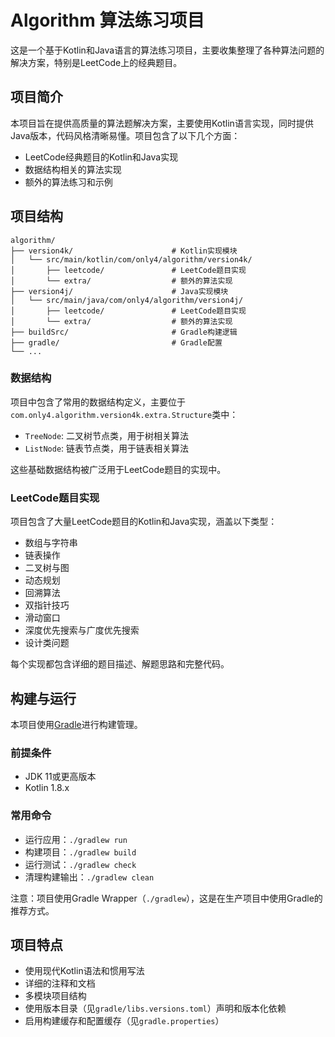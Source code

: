 # Algorithm 算法练习项目

这是一个基于Kotlin和Java语言的算法练习项目，主要收集整理了各种算法问题的解决方案，特别是LeetCode上的经典题目。

## 项目简介

本项目旨在提供高质量的算法题解决方案，主要使用Kotlin语言实现，同时提供Java版本，代码风格清晰易懂。项目包含了以下几个方面：

- LeetCode经典题目的Kotlin和Java实现
- 数据结构相关的算法实现
- 额外的算法练习和示例

## 项目结构

```
algorithm/
├── version4k/                      # Kotlin实现模块
│   └── src/main/kotlin/com/only4/algorithm/version4k/
│       ├── leetcode/               # LeetCode题目实现
│       └── extra/                  # 额外的算法实现
├── version4j/                      # Java实现模块
│   └── src/main/java/com/only4/algorithm/version4j/
│       ├── leetcode/               # LeetCode题目实现
│       └── extra/                  # 额外的算法实现
├── buildSrc/                       # Gradle构建逻辑
├── gradle/                         # Gradle配置
└── ...
```

### 数据结构

项目中包含了常用的数据结构定义，主要位于`com.only4.algorithm.version4k.extra.Structure`类中：

- `TreeNode`: 二叉树节点类，用于树相关算法
- `ListNode`: 链表节点类，用于链表相关算法

这些基础数据结构被广泛用于LeetCode题目的实现中。

### LeetCode题目实现

项目包含了大量LeetCode题目的Kotlin和Java实现，涵盖以下类型：

- 数组与字符串
- 链表操作
- 二叉树与图
- 动态规划
- 回溯算法
- 双指针技巧
- 滑动窗口
- 深度优先搜索与广度优先搜索
- 设计类问题

每个实现都包含详细的题目描述、解题思路和完整代码。

## 构建与运行

本项目使用[Gradle](https://gradle.org/)进行构建管理。

### 前提条件

- JDK 11或更高版本
- Kotlin 1.8.x

### 常用命令

* 运行应用：`./gradlew run`
* 构建项目：`./gradlew build`
* 运行测试：`./gradlew check`
* 清理构建输出：`./gradlew clean`

注意：项目使用Gradle Wrapper（`./gradlew`），这是在生产项目中使用Gradle的推荐方式。

## 项目特点

- 使用现代Kotlin语法和惯用写法
- 详细的注释和文档
- 多模块项目结构
- 使用版本目录（见`gradle/libs.versions.toml`）声明和版本化依赖
- 启用构建缓存和配置缓存（见`gradle.properties`）
